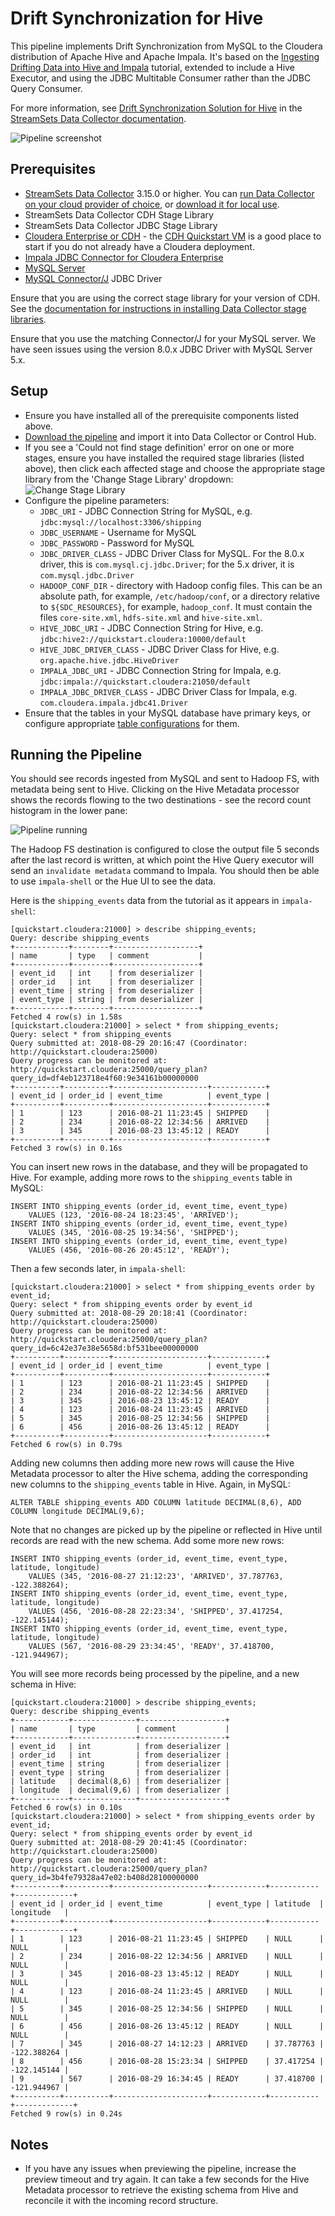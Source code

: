 Drift Synchronization for Hive
==============================

This pipeline implements Drift Synchronization from MySQL to the Cloudera distribution of Apache Hive and Apache Impala. It's based on the [Ingesting Drifting Data into Hive and Impala](https://github.com/streamsets/tutorials/tree/master/tutorial-hivedrift) tutorial, extended to include a Hive Executor, and using the JDBC Multitable Consumer rather than the JDBC Query Consumer.

For more information, see [Drift Synchronization Solution for Hive](https://streamsets.com/documentation/datacollector/latest/help/datacollector/UserGuide/Hive_Drift_Solution/HiveDriftSolution_title.html#concept_fjj_zcf_2w) in the [StreamSets Data Collector documentation](https://streamsets.com/documentation/datacollector/latest/help/).

![Pipeline screenshot](pipeline.png)

Prerequisites
-------------

* [StreamSets Data Collector](https://streamsets.com/products/dataops-platform/data-collector/) 3.15.0 or higher. You can [run Data Collector on your cloud provider of choice](https://streamsets.com/products/cloud/), or [download it for local use](https://streamsets.com/products/dataops-platform/data-collector/download/).
* StreamSets Data Collector CDH Stage Library
* StreamSets Data Collector JDBC Stage Library
* [Cloudera Enterprise or CDH](https://www.cloudera.com/downloads.html) - the [CDH Quickstart VM](http://www.cloudera.com/content/support/en/downloads/quickstart_vms.html) is a good place to start if you do not already have a Cloudera deployment.
* [Impala JDBC Connector for Cloudera Enterprise](https://www.cloudera.com/downloads/connectors/impala/jdbc/2-6-15.html)
* [MySQL Server](https://www.mysql.com/)
* [MySQL Connector/J](https://dev.mysql.com/downloads/connector/j/) JDBC Driver

Ensure that you are using the correct stage library for your version of CDH. See the [documentation for instructions in installing Data Collector stage libraries](https://streamsets.com/documentation/datacollector/latest/help/datacollector/UserGuide/Installation/AddtionalStageLibs.html#concept_fb2_qmn_bz).

Ensure that you use the matching Connector/J for your MySQL server. We have seen issues using the version 8.0.x JDBC Driver with MySQL Server 5.x.

Setup
-----

* Ensure you have installed all of the prerequisite components listed above.
* [Download the pipeline](Drift%20Synchronization%20for%20Hive.json) and import it into Data Collector or Control Hub.
* If you see a 'Could not find stage definition' error on one or more stages, ensure you have installed the required stage libraries (listed above), then click each affected stage and choose the appropriate stage library from the 'Change Stage Library' dropdown:
  ![Change Stage Library](change_stage_library.png)
* Configure the pipeline parameters:
  * `JDBC_URI` - JDBC Connection String for MySQL, e.g. `jdbc:mysql://localhost:3306/shipping`
  * `JDBC_USERNAME` - Username for MySQL
  * `JDBC_PASSWORD` - Password for MySQL
  * `JDBC_DRIVER_CLASS` - JDBC Driver Class for MySQL. For the 8.0.x driver, this is `com.mysql.cj.jdbc.Driver`; for the 5.x driver, it is `com.mysql.jdbc.Driver`
  * `HADOOP_CONF_DIR` - directory with Hadoop config files. This can be an absolute path, for example, `/etc/hadoop/conf`, or a directory relative to `${SDC_RESOURCES}`, for example, `hadoop_conf`. It must contain the files `core-site.xml`, `hdfs-site.xml` and `hive-site.xml`.
  * `HIVE_JDBC_URI` - JDBC Connection String for Hive, e.g. `jdbc:hive2://quickstart.cloudera:10000/default`
  * `HIVE_JDBC_DRIVER_CLASS` - JDBC Driver Class for Hive, e.g. `org.apache.hive.jdbc.HiveDriver`
  * `IMPALA_JDBC_URI` - JDBC Connection String for Impala, e.g. `jdbc:impala://quickstart.cloudera:21050/default`
  * `IMPALA_JDBC_DRIVER_CLASS` - JDBC Driver Class for Impala, e.g. `com.cloudera.impala.jdbc41.Driver`
* Ensure that the tables in your MySQL database have primary keys, or configure appropriate [table configurations](https://streamsets.com/documentation/datacollector/latest/help/datacollector/UserGuide/Origins/MultiTableJDBCConsumer.html#concept_rx3_3hx_4y) for them.

Running the Pipeline
--------------------

You should see records ingested from MySQL and sent to Hadoop FS, with metadata being sent to Hive. Clicking on the Hive Metadata processor shows the records flowing to the two destinations - see the record count histogram in the lower pane:

![Pipeline running](running.png)

The Hadoop FS destination is configured to close the output file 5 seconds after the last record is written, at which point the Hive Query executor will send an `invalidate metadata` command to Impala. You should then be able to use `impala-shell` or the Hue UI to see the data.

Here is the `shipping_events` data from the tutorial as it appears in `impala-shell`:

	[quickstart.cloudera:21000] > describe shipping_events;
	Query: describe shipping_events
	+------------+--------+-------------------+
	| name       | type   | comment           |
	+------------+--------+-------------------+
	| event_id   | int    | from deserializer |
	| order_id   | int    | from deserializer |
	| event_time | string | from deserializer |
	| event_type | string | from deserializer |
	+------------+--------+-------------------+
	Fetched 4 row(s) in 1.58s
	[quickstart.cloudera:21000] > select * from shipping_events;
	Query: select * from shipping_events
	Query submitted at: 2018-08-29 20:16:47 (Coordinator: http://quickstart.cloudera:25000)
	Query progress can be monitored at: http://quickstart.cloudera:25000/query_plan?query_id=df4eb123718e4f60:9e34161b00000000
	+----------+----------+---------------------+------------+
	| event_id | order_id | event_time          | event_type |
	+----------+----------+---------------------+------------+
	| 1        | 123      | 2016-08-21 11:23:45 | SHIPPED    |
	| 2        | 234      | 2016-08-22 12:34:56 | ARRIVED    |
	| 3        | 345      | 2016-08-23 13:45:12 | READY      |
	+----------+----------+---------------------+------------+
	Fetched 3 row(s) in 0.16s

You can insert new rows in the database, and they will be propagated to Hive. For example, adding more rows to the `shipping_events` table in MySQL:

	INSERT INTO shipping_events (order_id, event_time, event_type) 
		VALUES (123, '2016-08-24 18:23:45', 'ARRIVED');
	INSERT INTO shipping_events (order_id, event_time, event_type) 
		VALUES (345, '2016-08-25 19:34:56', 'SHIPPED');
	INSERT INTO shipping_events (order_id, event_time, event_type) 
		VALUES (456, '2016-08-26 20:45:12', 'READY');

Then a few seconds later, in `impala-shell`:

	[quickstart.cloudera:21000] > select * from shipping_events order by event_id;
	Query: select * from shipping_events order by event_id
	Query submitted at: 2018-08-29 20:18:41 (Coordinator: http://quickstart.cloudera:25000)
	Query progress can be monitored at: http://quickstart.cloudera:25000/query_plan?query_id=6c42e37e38e5658d:bf531bee00000000
	+----------+----------+---------------------+------------+
	| event_id | order_id | event_time          | event_type |
	+----------+----------+---------------------+------------+
	| 1        | 123      | 2016-08-21 11:23:45 | SHIPPED    |
	| 2        | 234      | 2016-08-22 12:34:56 | ARRIVED    |
	| 3        | 345      | 2016-08-23 13:45:12 | READY      |
	| 4        | 123      | 2016-08-24 11:23:45 | ARRIVED    |
	| 5        | 345      | 2016-08-25 12:34:56 | SHIPPED    |
	| 6        | 456      | 2016-08-26 13:45:12 | READY      |
	+----------+----------+---------------------+------------+
	Fetched 6 row(s) in 0.79s

Adding new columns then adding more new rows will cause the Hive Metadata processor to alter the Hive schema, adding the corresponding new columns to the `shipping_events` table in Hive. Again, in MySQL:

	ALTER TABLE shipping_events ADD COLUMN latitude DECIMAL(8,6), ADD COLUMN longitude DECIMAL(9,6);

Note that no changes are picked up by the pipeline or reflected in Hive until records are read with the new schema. Add some more new rows:

	INSERT INTO shipping_events (order_id, event_time, event_type, latitude, longitude) 
		VALUES (345, '2016-08-27 21:12:23', 'ARRIVED', 37.787763, -122.388264);
	INSERT INTO shipping_events (order_id, event_time, event_type, latitude, longitude) 
		VALUES (456, '2016-08-28 22:23:34', 'SHIPPED', 37.417254, -122.145144);
	INSERT INTO shipping_events (order_id, event_time, event_type, latitude, longitude) 
		VALUES (567, '2016-08-29 23:34:45', 'READY', 37.418700, -121.944967);

You will see more records being processed by the pipeline, and a new schema in Hive:

	[quickstart.cloudera:21000] > describe shipping_events;
	Query: describe shipping_events
	+------------+--------------+-------------------+
	| name       | type         | comment           |
	+------------+--------------+-------------------+
	| event_id   | int          | from deserializer |
	| order_id   | int          | from deserializer |
	| event_time | string       | from deserializer |
	| event_type | string       | from deserializer |
	| latitude   | decimal(8,6) | from deserializer |
	| longitude  | decimal(9,6) | from deserializer |
	+------------+--------------+-------------------+
	Fetched 6 row(s) in 0.10s
	[quickstart.cloudera:21000] > select * from shipping_events order by event_id;
	Query: select * from shipping_events order by event_id
	Query submitted at: 2018-08-29 20:41:45 (Coordinator: http://quickstart.cloudera:25000)
	Query progress can be monitored at: http://quickstart.cloudera:25000/query_plan?query_id=3b4fe79328a47e02:b408d28100000000
	+----------+----------+---------------------+------------+-----------+-------------+
	| event_id | order_id | event_time          | event_type | latitude  | longitude   |
	+----------+----------+---------------------+------------+-----------+-------------+
	| 1        | 123      | 2016-08-21 11:23:45 | SHIPPED    | NULL      | NULL        |
	| 2        | 234      | 2016-08-22 12:34:56 | ARRIVED    | NULL      | NULL        |
	| 3        | 345      | 2016-08-23 13:45:12 | READY      | NULL      | NULL        |
	| 4        | 123      | 2016-08-24 11:23:45 | ARRIVED    | NULL      | NULL        |
	| 5        | 345      | 2016-08-25 12:34:56 | SHIPPED    | NULL      | NULL        |
	| 6        | 456      | 2016-08-26 13:45:12 | READY      | NULL      | NULL        |
	| 7        | 345      | 2016-08-27 14:12:23 | ARRIVED    | 37.787763 | -122.388264 |
	| 8        | 456      | 2016-08-28 15:23:34 | SHIPPED    | 37.417254 | -122.145144 |
	| 9        | 567      | 2016-08-29 16:34:45 | READY      | 37.418700 | -121.944967 |
	+----------+----------+---------------------+------------+-----------+-------------+
	Fetched 9 row(s) in 0.24s

Notes
-----

* If you have any issues when previewing the pipeline, increase the preview timeout and try again. It can take a few seconds for the Hive Metadata processor to retrieve the existing schema from Hive and reconcile it with the incoming record structure.